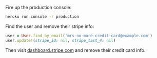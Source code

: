 Fire up the production console:

```bash
heroku run console -r production
```

Find the user and remove their stripe info:

```ruby
user = User.find_by_email('mrs-no-more-credit-card@example.com')
user.update!(stripe_id: nil, stripe_last_4: nil)
```

Then visit [dashboard.stripe.com](https://dashboard.stripe.com) and remove their credit card info.